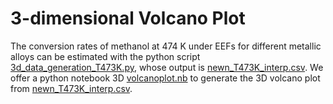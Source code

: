 # 3-dimensional Volcano Plot
The conversion rates of methanol at 474 K under EEFs for different metallic alloys can be estimated with the python script [3d_data_generation_T473K.py](./3d_data_generation_T473K.py), whose output is [newn_T473K_interp.csv](./newn_T473K_interp.csv). We offer a python notebook 3D [volcanoplot.nb](./) to generate the 3D volcano plot from [newn_T473K_interp.csv](./newn_T473K_interp.csv).

